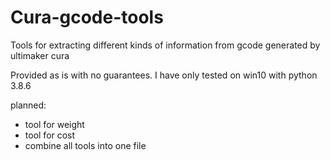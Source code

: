 # Cura-gcode-tools

Tools for extracting different kinds of information from gcode generated by ultimaker cura

Provided as is with no guarantees.
I have only tested on win10 with python 3.8.6


planned:
* tool for weight
* tool for cost
* combine all tools into one file
